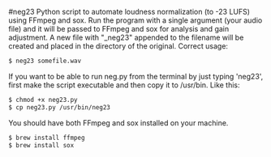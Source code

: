 #neg23
Python script to automate loudness normalization (to -23 LUFS) using FFmpeg and sox. Run the program with a single argument (your audio file) and it will be passed to FFmpeg and sox for analysis and gain adjustment. A new file with "_neg23" appended to the filename will be created and placed in the directory of the original. Correct usage: 
```bash
$ neg23 somefile.wav
```

If you want to be able to run neg.py from the terminal by just typing 'neg23', first make the script executable and then copy it to /usr/bin. Like this:
```bash
$ chmod +x neg23.py
$ cp neg23.py /usr/bin/neg23
```

You should have both FFmpeg and sox installed on your machine.
```bash
$ brew install ffmpeg
$ brew install sox
```
